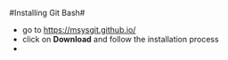 #Installing Git Bash#

- go to https://msysgit.github.io/
- click on **Download** and follow the installation process
- 
